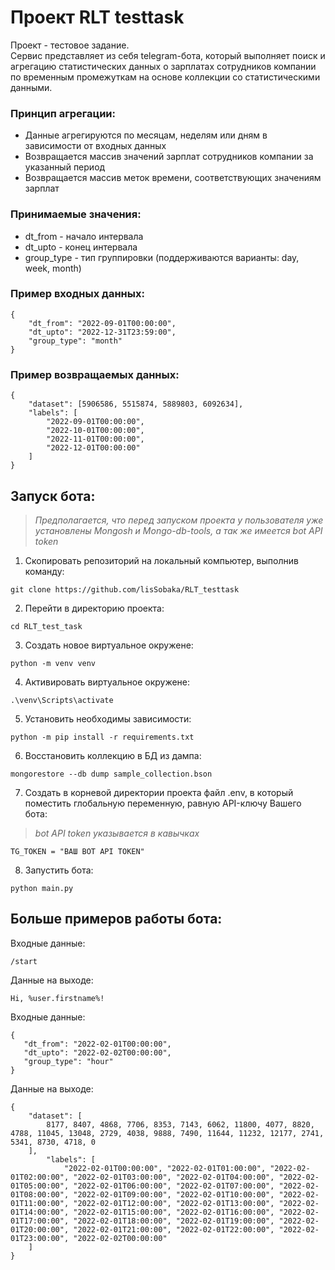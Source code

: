 # Проект RLT testtask
Проект - тестовое задание.<br>
Сервис представляет из себя telegram-бота, который выполняет поиск и агрегацию статистических данных о зарплатах сотрудников компании по временным промежуткам на основе коллекции со статистическими данными.

### Принцип агрегации: <br>
- Данные агрегируются по месяцам, неделям или дням в зависимости от входных данных
- Возвращается массив значений зарплат сотрудников компании за указанный период
- Возвращается массив меток времени, соответствующих значениям зарплат

### Принимаемые значения:
- dt_from - начало интервала
- dt_upto - конец интервала
- group_type - тип группировки (поддерживаются варианты: day, week, month)

### Пример входных данных:
```
{
    "dt_from": "2022-09-01T00:00:00", 
    "dt_upto": "2022-12-31T23:59:00", 
    "group_type": "month"
}
```
### Пример возвращаемых данных:
```
{
    "dataset": [5906586, 5515874, 5889803, 6092634], 
    "labels": [
        "2022-09-01T00:00:00", 
        "2022-10-01T00:00:00", 
        "2022-11-01T00:00:00", 
        "2022-12-01T00:00:00"
    ]
}
```


## Запуск бота:
> *Предполагается, что перед запуском проекта у пользователя уже установлены Mongosh и Mongo-db-tools, а так же имеется bot API token*
1. Скопировать репозиторий на локальный компьютер, выполнив команду:

```
git clone https://github.com/lisSobaka/RLT_testtask
```

2. Перейти в директорию проекта:
```
cd RLT_test_task
```
3. Создать новое виртуальное окружене:
```
python -m venv venv
```
4. Активировать виртуальное окружене:
```
.\venv\Scripts\activate
```
5. Установить необходимы зависимости:
```
python -m pip install -r requirements.txt
```
6. Восстановить коллекцию в БД из дампа:
```
mongorestore --db dump sample_collection.bson
```
7. Создать в корневой директории проекта файл .env, в который поместить глобальную переменную, равную API-ключу Вашего бота:
> *bot API token указывается в кавычках*
```
TG_TOKEN = "ВАШ BOT API TOKEN"
```
8. Запустить бота:
```
python main.py
```


## Больше примеров работы бота:
Входные данные:
```
/start
```
Данные на выходе:
```
Hi, %user.firstname%!
```
Входные данные:
```
{
   "dt_from": "2022-02-01T00:00:00",
   "dt_upto": "2022-02-02T00:00:00",
   "group_type": "hour"
}
```
Данные на выходе:
```
{
    "dataset": [
        8177, 8407, 4868, 7706, 8353, 7143, 6062, 11800, 4077, 8820, 4788, 11045, 13048, 2729, 4038, 9888, 7490, 11644, 11232, 12177, 2741, 5341, 8730, 4718, 0
    ], 
        "labels": [
            "2022-02-01T00:00:00", "2022-02-01T01:00:00", "2022-02-01T02:00:00", "2022-02-01T03:00:00", "2022-02-01T04:00:00", "2022-02-01T05:00:00", "2022-02-01T06:00:00", "2022-02-01T07:00:00", "2022-02-01T08:00:00", "2022-02-01T09:00:00", "2022-02-01T10:00:00", "2022-02-01T11:00:00", "2022-02-01T12:00:00", "2022-02-01T13:00:00", "2022-02-01T14:00:00", "2022-02-01T15:00:00", "2022-02-01T16:00:00", "2022-02-01T17:00:00", "2022-02-01T18:00:00", "2022-02-01T19:00:00", "2022-02-01T20:00:00", "2022-02-01T21:00:00", "2022-02-01T22:00:00", "2022-02-01T23:00:00", "2022-02-02T00:00:00"
    ]
}
```
